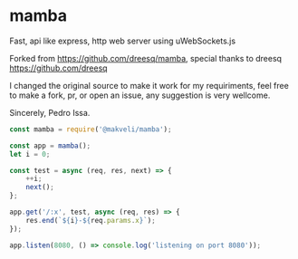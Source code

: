 # mamba
Fast, api like express, http web server using uWebSockets.js

Forked from https://github.com/dreesq/mamba, special thanks to dreesq https://github.com/dreesq

I changed the original source to make it work for my requiriments, feel free to make a fork, pr, or open an issue, any suggestion is very wellcome. 

Sincerely, Pedro Issa.


```js
const mamba = require('@makveli/mamba');

const app = mamba();
let i = 0;

const test = async (req, res, next) => {
    ++i;
    next();
};

app.get('/:x', test, async (req, res) => {
    res.end(`${i}-${req.params.x}`);
});

app.listen(8080, () => console.log('listening on port 8080'));
```
